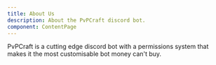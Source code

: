 ```yaml
---
title: About Us
description: About the PvPCraft discord bot.
component: ContentPage
---
```

PvPCraft is a cutting edge discord bot with a permissions system that makes
it the most customisable bot money can't buy.
